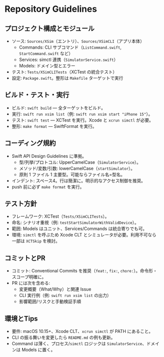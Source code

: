 # Repository Guidelines

## プロジェクト構成とモジュール
- ソース: `Sources/XSim`（エントリ）、`Sources/XSimCLI`（アプリ本体）
  - Commands: CLI サブコマンド（`ListCommand.swift`, `StartCommand.swift` など）
  - Services: simctl 連携（`SimulatorService.swift`）
  - Models: ドメイン型とエラー
- テスト: `Tests/XSimCLITests`（XCTest の統合テスト）
- 設定: `Package.swift`。整形は `Makefile` ターゲットで実行

## ビルド・テスト・実行
- ビルド: `swift build` — 全ターゲットをビルド。
- 実行: `swift run xsim list`（例: `swift run xsim start "iPhone 15"`）。
- テスト: `swift test` — XCTest を実行。Xcode と `xcrun simctl` が必要。
- 整形: `make format` — SwiftFormat を実行。

## コーディング規約
- Swift API Design Guidelines に準拠。
  - 型/列挙/プロトコル: UpperCamelCase（`SimulatorService`）。
  - メソッド/変数/引数: lowerCamelCase（`startSimulator`）。
  - 原則 1 ファイル 1 主要型。可能ならファイル名=型名。
- インデント: スペース4。行は簡潔に。明示的なアクセス制御を推奨。
- push 前に必ず `make format` を実行。

## テスト方針
- フレームワーク: XCTest（`Tests/XSimCLITests`）。
- 命名: シナリオ重視（例: `testStartSimulatorWithValidDevice`）。
- 範囲: Models はユニット、Services/Commands は統合寄りでも可。
- 環境: `simctl` を呼ぶため Xcode CLT とシミュレータが必要。利用不可なら一部は `XCTSkip` を検討。

## コミットとPR
- コミット: Conventional Commits を推奨（`feat:`, `fix:`, `chore:`）。命令形・スコープ明確に。
- PR には次を含める:
  - 変更概要（What/Why）と関連 Issue
  - CLI 実行例（例: `swift run xsim list` の出力）
  - 影響範囲/リスクと手動検証手順

## 環境とTips
- 要件: macOS 10.15+、Xcode CLT、`xcrun simctl` が PATH にあること。
- CLI の振る舞いを変更したら `README.md` の例も更新。
- Command は薄く、プロセス/`simctl` ロジックは `SimulatorService`、ドメインは Models に置く。
